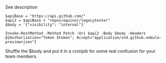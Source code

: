 See description

```
$apiBase = "https://api.github.com/"
$api2 = $apiBase + "repos/equinor/legacytester"
$body = '{"visibility": "internal"}'

Invoke-RestMethod -Method Patch -Uri $api2 -Body $body -Headers @{Authorization="Token $token"; Accept="application/vnd.github.nebula-preview+json"}
```

Shuffle the $body and put it in a cronjob for some real confusion for your team members.
